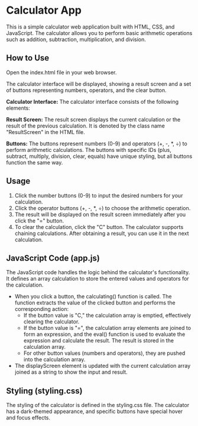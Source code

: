 
# Calculator App

This is a simple calculator web application built with HTML, CSS, and JavaScript. The calculator allows you to perform basic arithmetic operations such as addition, subtraction, multiplication, and division. 

## How to Use
Open the index.html file in your web browser.

The calculator interface will be displayed, showing a result screen and a set of buttons representing numbers, operators, and the clear button.

**Calculator Interface:**
The calculator interface consists of the following elements:

**Result Screen:**
The result screen displays the current calculation or the result of the previous calculation. It is denoted by the class name "ResultScreen" in the HTML file.

**Buttons:**
The buttons represent numbers (0-9) and operators (+, -, *, ÷) to perform arithmetic calculations. The buttons with specific IDs (plus, subtract, multiply, division, clear, equals) have unique styling, but all buttons function the same way.

## Usage
1. Click the number buttons (0-9) to input the desired numbers for your calculation.
2. Click the operator buttons (+, -, *, ÷) to choose the arithmetic operation.
3. The result will be displayed on the result screen immediately after you click the "=" button.
4. To clear the calculation, click the "C" button.
The calculator supports chaining calculations. After obtaining a result, you can use it in the next calculation.

## JavaScript Code (app.js) 
The JavaScript code handles the logic behind the calculator's functionality. It defines an array calculation to store the entered values and operators for the calculation.

- When you click a button, the calculating() function is called. The function extracts the value of the clicked button and performs the corresponding action:
    - If the button value is "C," the calculation array is emptied, effectively clearing the calculator.
    - If the button value is "=", the calculation array elements are joined to form an expression, and the eval() function is used to evaluate the expression and calculate the result. The result is stored in the calculation array.
    - For other button values (numbers and operators), they are pushed into the calculation array.
- The displayScreen element is updated with the current calculation array joined as a string to show the input and result.

## Styling (styling.css) 
The styling of the calculator is defined in the styling.css file. The calculator has a dark-themed appearance, and specific buttons have special hover and focus effects.





